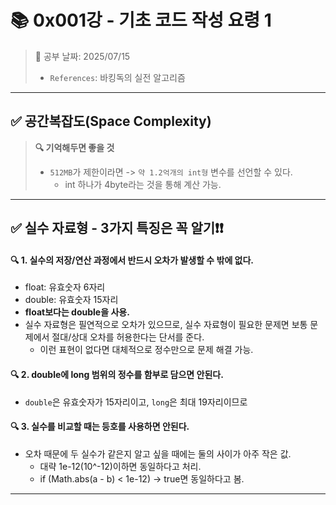 # 📚 0x001강 - 기초 코드 작성 요령 1

> 📌 공부 날짜: 2025/07/15
> - `References`: 바킹독의 실전 알고리즘

---

## ✅ 공간복잡도(Space Complexity)
> **🔍 기억해두면 좋을 것**
> - `512MB`가 제한이라면 -> `약 1.2억개의 int형` 변수를 선언할 수 있다.
>   - int 하나가 4byte라는 것을 통해 계산 가능.

---

## ✅ 실수 자료형 - 3가지 특징은 꼭 알기❗❗
#### 🔍 1. 실수의 저장/연산 과정에서 반드시 오차가 발생할 수 밖에 없다.
- float: 유효숫자 6자리
- double: 유효숫자 15자리
- **float보다는 double을 사용.**
- 실수 자료형은 필연적으로 오차가 있으므로, 실수 자료형이 필요한 문제면 보통 문제에서 절대/상대 오차를 허용한다는 단서를 준다.
  - 이런 표현이 없다면 대체적으로 정수만으로 문제 해결 가능.

#### 🔍 2. double에 long 범위의 정수를 함부로 담으면 안된다.
- `double`은 유효숫자가 15자리이고, `long`은 최대 19자리이므로

#### 🔍 3. 실수를 비교할 때는 등호를 사용하면 안된다.
- 오차 때문에 두 실수가 같은지 알고 싶을 때에는 둘의 사이가 아주 작은 값.
  - 대략 1e-12(10^-12)이하면 동일하다고 처리.
  - if (Math.abs(a - b) < 1e-12) -> true면 동일하다고 봄.

---